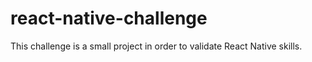 # react-native-challenge
This challenge is a small project in order to validate React Native skills.
